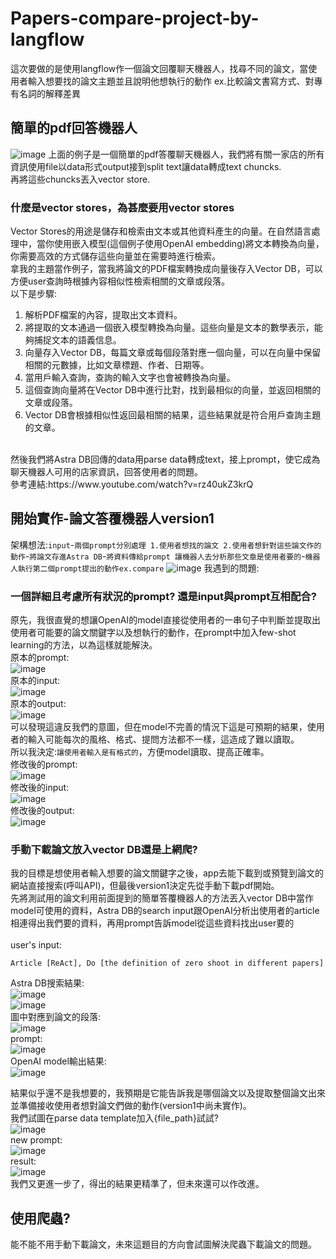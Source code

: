 # Papers-compare-project-by-langflow
這次要做的是使用langflow作一個論文回覆聊天機器人，找尋不同的論文，當使用者輸入想要找的論文主題並且說明他想執行的動作 ex.比較論文書寫方式、對專有名詞的解釋差異 <br>
## 簡單的pdf回答機器人
![image](https://github.com/yanyoulin/papers-compare-project-by-langflow/blob/main/langflow_project_pics/simple_pdf.png)
上面的例子是一個簡單的pdf答覆聊天機器人，我們將有關一家店的所有資訊使用file以data形式output接到split text讓data轉成text chuncks. <br>
再將這些chuncks丟入vector store. <br>
### 什麼是vector stores，為甚麼要用vector stores
Vector Stores的用途是儲存和檢索由文本或其他資料產生的向量。在自然語言處理中，當你使用嵌入模型(這個例子使用OpenAI embedding)將文本轉換為向量，你需要高效的方式儲存這些向量並在需要時進行檢索。<br>
拿我的主題當作例子，當我將論文的PDF檔案轉換成向量後存入Vector DB，可以方便user查詢時根據內容相似性檢索相關的文章或段落。 <br>
以下是步驟:<br>
1. 解析PDF檔案的內容，提取出文本資料。
2. 將提取的文本通過一個嵌入模型轉換為向量。這些向量是文本的數學表示，能夠捕捉文本的語義信息。
3. 向量存入Vector DB，每篇文章或每個段落對應一個向量，可以在向量中保留相關的元數據，比如文章標題、作者、日期等。
4. 當用戶輸入查詢，查詢的輸入文字也會被轉換為向量。
5. 這個查詢向量將在Vector DB中進行比對，找到最相似的向量，並返回相關的文章或段落。
6. Vector DB會根據相似性返回最相關的結果，這些結果就是符合用戶查詢主題的文章。
<br>
然後我們將Astra DB回傳的data用parse data轉成text，接上prompt，使它成為聊天機器人可用的店家資訊，回答使用者的問題。<br>
參考連結:https://www.youtube.com/watch?v=rz40ukZ3krQ <br>

## 開始實作-論文答覆機器人version1
架構想法:`input`-`兩個prompt分別處理 1.使用者想找的論文 2.使用者想針對這些論文作的動作`-`將論文存進Astra DB`-`將資料傳給prompt 讓機器人去分析那些文章是使用者要的`-`機器人執行第二個prompt提出的動作ex.compare`
![image](https://github.com/yanyoulin/papers-compare-project-by-langflow/blob/main/langflow_project_pics/project_ver1.png)
我遇到的問題: <br>
### 一個詳細且考慮所有狀況的prompt? 還是input與prompt互相配合?
原先，我很直覺的想讓OpenAI的model直接從使用者的一串句子中判斷並提取出使用者可能要的論文關鍵字以及想執行的動作，在prompt中加入few-shot learning的方法，以為這樣就能解決。<br>
原本的prompt:<br>
![image](https://github.com/yanyoulin/papers-compare-project-by-langflow/blob/main/langflow_project_pics/poor_prompt.png) <br>
原本的input:<br>
![image](https://github.com/yanyoulin/papers-compare-project-by-langflow/blob/main/langflow_project_pics/poor_input.png) <br>
原本的output:<br>
![image](https://github.com/yanyoulin/papers-compare-project-by-langflow/blob/main/langflow_project_pics/poor_output.png) <br>
可以發現這違反我們的意圖，但在model不完善的情況下這是可預期的結果，使用者的輸入可能每次的風格、格式、提問方法都不一樣，這造成了難以讀取。<br>
所以我決定:`讓使用者輸入是有格式的`，方便model讀取、提高正確率。<br>
修改後的prompt:<br>
![image](https://github.com/yanyoulin/papers-compare-project-by-langflow/blob/main/langflow_project_pics/promote_prompt.png) <br>
修改後的input:<br>
![image](https://github.com/yanyoulin/papers-compare-project-by-langflow/blob/main/langflow_project_pics/promote_input.png) <br>
修改後的output:<br>
![image](https://github.com/yanyoulin/papers-compare-project-by-langflow/blob/main/langflow_project_pics/promote_output.png) <br>
### 手動下載論文放入vector DB還是上網爬?
我的目標是想使用者輸入想要的論文關鍵字之後，app去能下載到或預覽到論文的網站直接搜索(呼叫API)，但最後version1決定先從手動下載pdf開始。<br>
先將測試用的論文利用前面提到的簡單答覆機器人的方法丟入vector DB中當作model可使用的資料，Astra DB的search input跟OpenAI分析出使用者的article相連得出我們要的資料，再用prompt告訴model從這些資料找出user要的<br>
<br>
user's input:<br>
```
Article [ReAct], Do [the definition of zero shoot in different papers]
```
Astra DB搜索結果:<br>
![image](https://github.com/yanyoulin/papers-compare-project-by-langflow/blob/main/langflow_project_pics/ver1_component_output.png) <br>
![image](https://github.com/yanyoulin/papers-compare-project-by-langflow/blob/main/langflow_project_pics/ver1_component_text.png) <br>
圖中對應到論文的段落:<br>
![image](https://github.com/yanyoulin/papers-compare-project-by-langflow/blob/main/langflow_project_pics/ver1_pdf_result.png) <br>
prompt:<br>
![image](https://github.com/yanyoulin/papers-compare-project-by-langflow/blob/main/langflow_project_pics/ver1_find_pdf_prompt.png) <br>
OpenAI model輸出結果:<br>
![image](https://github.com/yanyoulin/papers-compare-project-by-langflow/blob/main/langflow_project_pics/ver1_chatgptaboutpdf_output.png) <br>

結果似乎還不是我想要的，我預期是它能告訴我是哪個論文以及提取整個論文出來並準備接收使用者想對論文們做的動作(version1中尚未實作)。<br>
我們試圖在parse data template加入{file_path}試試?<br>
![image](https://github.com/yanyoulin/papers-compare-project-by-langflow/blob/main/langflow_project_pics/ver1.5_parsedata_prompt.png)<br>
new prompt:<br>
![image](https://github.com/yanyoulin/papers-compare-project-by-langflow/blob/main/langflow_project_pics/ver1.5_prompt.png)<br>
result:<br>
![image](https://github.com/yanyoulin/papers-compare-project-by-langflow/blob/main/langflow_project_pics/ver1.5_chatgptaboutpdf.png)<br>
我們又更進一步了，得出的結果更精準了，但未來還可以作改進。<br>
## 使用爬蟲?
能不能不用手動下載論文，未來這題目的方向會試圖解決爬蟲下載論文的問題。<br>











